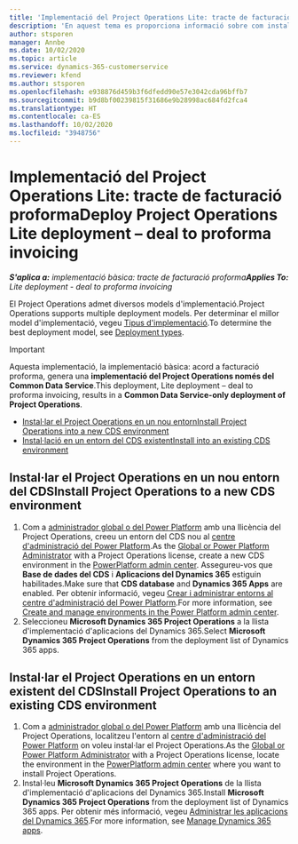 ```yaml
---
title: 'Implementació del Project Operations Lite: tracte de facturació proforma'
description: 'En aquest tema es proporciona informació sobre com instal·lar la implementació bàsica del Project Operations: acord a facturació proforma.'
author: stsporen
manager: Annbe
ms.date: 10/02/2020
ms.topic: article
ms.service: dynamics-365-customerservice
ms.reviewer: kfend
ms.author: stsporen
ms.openlocfilehash: e938876d459b3f6dfedd90e57e3042cda96bffb7
ms.sourcegitcommit: b9d8bf00239815f31686e9b28998ac684fd2fca4
ms.translationtype: HT
ms.contentlocale: ca-ES
ms.lasthandoff: 10/02/2020
ms.locfileid: "3948756"
---
```

# <a name="deploy-project-operations-lite-deployment--deal-to-proforma-invoicing"></a><span data-ttu-id="271e5-103">Implementació del Project Operations Lite: tracte de facturació proforma</span><span class="sxs-lookup"><span data-stu-id="271e5-103">Deploy Project Operations Lite deployment – deal to proforma invoicing</span></span>

<span data-ttu-id="271e5-104">_**S'aplica a:** implementació bàsica: tracte de facturació proforma_</span><span class="sxs-lookup"><span data-stu-id="271e5-104">_**Applies To:** Lite deployment - deal to proforma invoicing_</span></span>

<span data-ttu-id="271e5-105">El Project Operations admet diversos models d'implementació.</span><span class="sxs-lookup"><span data-stu-id="271e5-105">Project Operations supports multiple deployment models.</span></span> <span data-ttu-id="271e5-106">Per determinar el millor model d'implementació, vegeu [Tipus d'implementació](determine-deployment-type.md).</span><span class="sxs-lookup"><span data-stu-id="271e5-106">To determine the best deployment model, see [Deployment types](determine-deployment-type.md).</span></span>


> [!IMPORTANT]
> <span data-ttu-id="271e5-107">Aquesta implementació, la implementació bàsica: acord a facturació proforma, genera una **implementació del Project Operations només del Common Data Service**.</span><span class="sxs-lookup"><span data-stu-id="271e5-107">This deployment, Lite deployment – deal to proforma invoicing, results in a **Common Data Service-only deployment of Project Operations**.</span></span>

- [<span data-ttu-id="271e5-108">Instal·lar el Project Operations en un nou entorn</span><span class="sxs-lookup"><span data-stu-id="271e5-108">Install Project Operations into a new CDS environment</span></span>](#new)
- [<span data-ttu-id="271e5-109">Instal·lació en un entorn del CDS existent</span><span class="sxs-lookup"><span data-stu-id="271e5-109">Install into an existing CDS environment</span></span>](#existing)



## <a name="install-project-operations-to-a-new-cds-environment"></a><a name="new"></a><span data-ttu-id="271e5-110">Instal·lar el Project Operations en un nou entorn del CDS</span><span class="sxs-lookup"><span data-stu-id="271e5-110">Install Project Operations to a new CDS environment</span></span>

1. <span data-ttu-id="271e5-111">Com a [administrador global o del Power Platform](https://docs.microsoft.com/power-platform/admin/global-service-administrators-can-administer-without-license) amb una llicència del Project Operations, creeu un entorn del CDS nou al [centre d'administració del Power Platform](https://admin.powerplatform.com).</span><span class="sxs-lookup"><span data-stu-id="271e5-111">As the [Global or Power Platform Administrator](https://docs.microsoft.com/power-platform/admin/global-service-administrators-can-administer-without-license) with a Project Operations license, create a new CDS environment in the [PowerPlatform admin center](https://admin.powerplatform.com).</span></span> <span data-ttu-id="271e5-112">Assegureu-vos que **Base de dades del CDS** i **Aplicacions del Dynamics 365** estiguin habilitades.</span><span class="sxs-lookup"><span data-stu-id="271e5-112">Make sure that **CDS database** and **Dynamics 365 Apps** are enabled.</span></span> <span data-ttu-id="271e5-113">Per obtenir informació, vegeu [Crear i administrar entorns al centre d'administració del Power Platform](https://docs.microsoft.com/power-platform/admin/create-environment#create-an-environment-in-the-power-platform-admin-center).</span><span class="sxs-lookup"><span data-stu-id="271e5-113">For more information, see [Create and manage environments in the Power Platform admin center](https://docs.microsoft.com/power-platform/admin/create-environment#create-an-environment-in-the-power-platform-admin-center).</span></span>
2. <span data-ttu-id="271e5-114">Seleccioneu **Microsoft Dynamics 365 Project Operations** a la llista d'implementació d'aplicacions del Dynamics 365.</span><span class="sxs-lookup"><span data-stu-id="271e5-114">Select **Microsoft Dynamics 365 Project Operations** from the deployment list of Dynamics 365 apps.</span></span>


## <a name="install-project-operations-to-an-existing-cds-environment"></a><a name="existing"></a><span data-ttu-id="271e5-115">Instal·lar el Project Operations en un entorn existent del CDS</span><span class="sxs-lookup"><span data-stu-id="271e5-115">Install Project Operations to an existing CDS environment</span></span>

1. <span data-ttu-id="271e5-116">Com a [administrador global o del Power Platform](https://docs.microsoft.com/power-platform/admin/global-service-administrators-can-administer-without-license) amb una llicència del Project Operations, localitzeu l'entorn al [centre d'administració del Power Platform](https://admin.powerplatform.com) on voleu instal·lar el Project Operations.</span><span class="sxs-lookup"><span data-stu-id="271e5-116">As the [Global or Power Platform Administrator](https://docs.microsoft.com/power-platform/admin/global-service-administrators-can-administer-without-license) with a Project Operations license, locate the environment in the [PowerPlatform admin center](https://admin.powerplatform.com) where you want to install Project Operations.</span></span>
2. <span data-ttu-id="271e5-117">Instal·leu **Microsoft Dynamics 365 Project Operations** de la llista d'implementació d'aplicacions del Dynamics 365.</span><span class="sxs-lookup"><span data-stu-id="271e5-117">Install **Microsoft Dynamics 365 Project Operations** from the deployment list of Dynamics 365 apps.</span></span> <span data-ttu-id="271e5-118">Per obtenir més informació, vegeu [Administrar les aplicacions del Dynamics 365](https://docs.microsoft.com/power-platform/admin/manage-apps).</span><span class="sxs-lookup"><span data-stu-id="271e5-118">For more information, see [Manage Dynamics 365 apps](https://docs.microsoft.com/power-platform/admin/manage-apps).</span></span>


